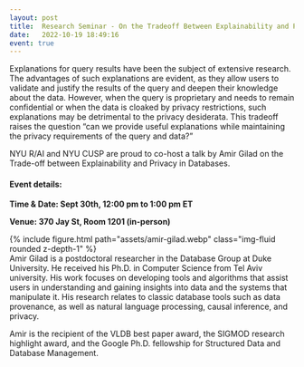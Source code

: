 ```yaml
---
layout: post
title:  Research Seminar - On the Tradeoff Between Explainability and Privacy in Databases
date:   2022-10-19 18:49:16
event: true
---
```

Explanations for query results have been the subject of extensive research. The advantages of such explanations are evident, as they allow users to validate and justify the results of the query and deepen their knowledge about the data. However, when the query is proprietary and needs to remain confidential or when the data is cloaked by privacy restrictions, such explanations may be detrimental to the privacy desiderata. This tradeoff raises the question “can we provide useful explanations while maintaining the privacy requirements of the query and data?”

NYU R/AI and NYU CUSP are proud to co-host a talk by Amir Gilad on the Trade-off between Explainability and Privacy in Databases.

#### Event details:

**Time & Date: Sept 30th, 12:00 pm to 1:00 pm ET**

**Venue: 370 Jay St, Room 1201 (in-person)**

<div class="row mt-3">
    <div class="col-sm mt-3 mt-md-0">
        {% include figure.html path="assets/amir-gilad.webp" class="img-fluid rounded z-depth-1" %}
    </div>
</div>
Amir Gilad is a postdoctoral researcher in the Database Group at Duke University. He received his Ph.D. in Computer Science from Tel Aviv university. His work focuses on developing tools and algorithms that assist users in understanding and gaining insights into data and the systems that manipulate it. His research relates to classic database tools such as data provenance, as well as natural language processing, causal inference, and privacy. 

Amir is the recipient of the VLDB best paper award, the SIGMOD research highlight award, and the Google Ph.D. fellowship for Structured Data and Database Management. 